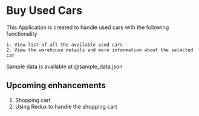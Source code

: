 # Buy Used Cars

This Application is created to handle used cars with the following functionality

```shell
1. View list of all the available used cars 
2. View the warehouse details and more information about the selected car
```


Sample data is available at @sample_data.json

## Upcoming enhancements
1. Shopping cart
2. Using Redux to handle the shopping cart
